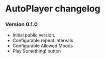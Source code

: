 # AutoPlayer changelog

### Version 0.1.0

 - Initial public version.
 - Configurable repeat intervals
 - Configurable Allowed Moods
 - Play Something! button
